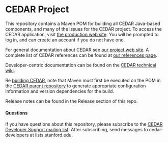 # CEDAR Project

This repository contains a Maven POM for building all CEDAR Java-based components, and many of the issues for the CEDAR project.
To access the CEDAR application, visit [the production web site](https://cedar.metadatacenter.org).
You will be prompted to log in, and can create an account if you do not have one.

For general documentation about CEDAR see [our project web site](https://metadatacenter.org/). A complete list of CEDAR references can be found
at [our references page](https://metadatacenter.org/references).

Developer-centric documentation can be found on the
[CEDAR technical wiki](https://github.com/metadatacenter/cedar-docs/wiki/CEDAR-technical-documentation).

Re [building CEDAR](https://metadatacenter.readthedocs.io/en/latest/index.html),
note that Maven must first be executed on the POM in the [CEDAR parent repository](https://github.com/metadatacenter/cedar-parent)
to generate appropriate configuration information and version dependencies for the build.

Release notes can be found in the Release section of this repo.


#### Questions

If you have questions about this repository, please subscribe to the
[CEDAR Developer Support mailing list](https://mailman.stanford.edu/mailman/listinfo/cedar-developers).
After subscribing, send messages to cedar-developers at lists.stanford.edu.

